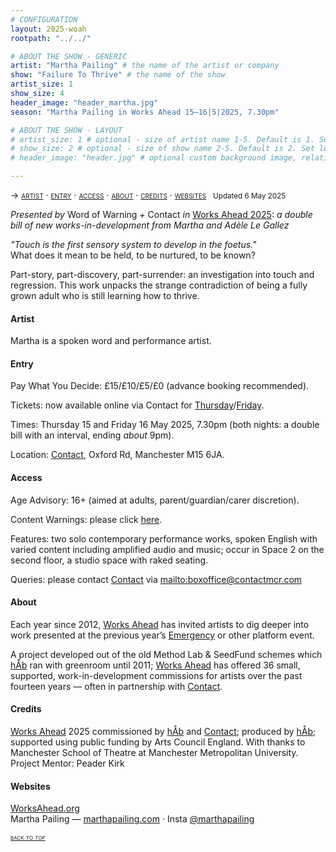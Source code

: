 ```yaml
---
# CONFIGURATION
layout: 2025-woah
rootpath: "../../"

# ABOUT THE SHOW - GENERIC
artist: "Martha Pailing" # the name of the artist or company
show: "Failure To Thrive" # the name of the show
artist_size: 1
show_size: 4
header_image: "header_martha.jpg"
season: "Martha Pailing in Works Ahead 15–16|5|2025, 7.30pm"

# ABOUT THE SHOW - LAYOUT
# artist_size: 1 # optional - size of artist name 1-5. Default is 1. Set longer names to lower values
# show_size: 2 # optional - size of show name 2-5. Default is 2. Set longer names to lower values
# header_image: "header.jpg" # optional custom background image, relative to current page

---
```

<span style='font-variant: small-caps'>→ [artist](/current/2025-worksahead/pailing/#artist) · [entry](/current/2025-worksahead/pailing/#entry) · [access](/current/2025-worksahead/pailing/#access) · [about](/current/2025-worksahead/pailing/#about) · [credits](/current/2025-worksahead/pailing/#credits) · [websites](/current/2025-worksahead/pailing/#websites)</span>&ensp; <small>Updated 6 May 2025</small>        
        
*Presented by* Word of Warning *+* Contact *in* [Works Ahead 2025](/current/2025-worksahead): *a double bill of new works-in-development from Martha and Adèle Le Gallez*        
         
*"Touch is the first sensory system to develop in the foetus."*<br>What does it mean to be held, to be nurtured, to be known?         
         
Part-story, part-discovery, part-surrender: an investigation into touch and regression. This work unpacks the strange contradiction of being a fully grown adult who is still learning how to thrive.         
         
#### Artist        
Martha is a spoken word and performance artist.        
         
#### Entry         
Pay What You Decide: £15/£10/£5/£0 (advance booking recommended).        
         
Tickets: now available online via Contact for <a href="https://contactmcr.com/book/instance/359758" target="_blank">Thursday</a>/<a href="https://contactmcr.com/book/instance/359759" target="_blank">Friday</a>.         
         
Times: Thursday 15 and Friday 16 May 2025, 7.30pm (both nights: a double bill with an interval, ending *about* 9pm).         
             
Location: <a href="https://contactmcr.com/visit/getting-here" target="_blank">Contact</a>, Oxford Rd, Manchester M15 6JA.         
        
#### Access         
Age Advisory: 16+ (aimed at adults, parent/guardian/carer discretion).         
         
Content Warnings: please click [here](/warnings).         
        
Features: two solo contemporary performance works, spoken English with varied content including amplified audio and music; occur in Space 2 on the second floor, a studio space with raked seating.          
         
Queries: please contact <a href="https://contactmcr.com/visit/access" target="_blank">Contact</a> via <mailto:boxoffice@contactmcr.com>        
         
#### About           
Each year since 2012, [Works Ahead](/hab/worksahead) has invited artists to dig deeper into work presented at the previous year’s [Emergency](/hab/emergency) or other platform event.          
        
A project developed out of the old Method Lab & SeedFund schemes which [hÅb](/hab) ran with greenroom until 2011; [Works Ahead](/hab/worksahead) has offered 36 small, supported, work-in-development commissions for artists over the past fourteen years — often in partnership with <a href="https://contactmcr.com" target="_blank">Contact</a>.         
         
#### Credits         
[Works Ahead](/hab/worksahead) 2025 commissioned by [hÅb](/hab) and <a href="https://contactmcr.com" target="_blank">Contact</a>; produced by [hÅb](/hab); supported using public funding by Arts Council England. With thanks to Manchester School of Theatre at Manchester Metropolitan University.<br>Project Mentor: Peader Kirk        
         
#### Websites          
<a href="http://worksahead.org" target="_blank">WorksAhead.org</a><br>Martha Pailing — <a href="https://www.marthapailing.com" target="_blank">marthapailing.com</a> · Insta <a href="https://instagram.com/marthapailing" target="_blank">@marthapailing</a>        
        
<small><span style='font-variant: small-caps'>[back to top](/current/2025-worksahead/pailing)</span></small>
